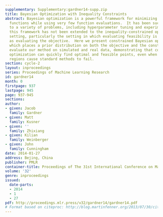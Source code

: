 ```yaml
---
supplementary: Supplementary:gardner14-supp.zip
title: Bayesian Optimization with Inequality Constraints
abstract: Bayesian optimization is a powerful framework for minimizing expensive objective
  functions while using very few function evaluations.  It has been successfully applied
  to a variety of problems, including hyperparameter tuning and experimental design.  However,
  this framework has not been extended to the inequality-constrained optimization
  setting, particularly the setting in which evaluating feasibility is just as expensive
  as evaluating the objective.  Here we present constrained Bayesian optimization,
  which places a prior distribution on both the objective and the constraint functions.  We
  evaluate our method on simulated and real data, demonstrating that constrained Bayesian
  optimization can quickly find optimal and feasible points, even when small feasible
  regions cause standard methods to fail.
section: cycle-2
layout: inproceedings
series: Proceedings of Machine Learning Research
id: gardner14
month: 0
firstpage: 937
lastpage: 945
page: 937-945
sections: 
author:
- given: Jacob
  family: Gardner
- given: Matt
  family: Kusner
- given: ''
  family: Zhixiang
- given: Kilian
  family: Weinberger
- given: John
  family: Cunningham
date: 2014-01-27
address: Bejing, China
publisher: PMLR
container-title: Proceedings of The 31st International Conference on Machine Learning
volume: '32'
genre: inproceedings
issued:
  date-parts:
  - 2014
  - 1
  - 27
pdf: http://proceedings.mlr.press/v32/gardner14/gardner14.pdf
# Format based on citeproc: http://blog.martinfenner.org/2013/07/30/citeproc-yaml-for-bibliographies/
---
```

